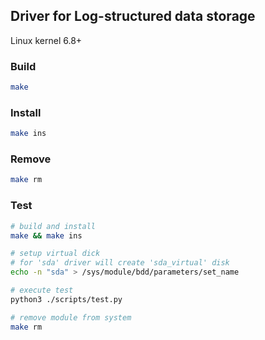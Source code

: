 ## Driver for Log-structured data storage
Linux kernel 6.8+

### Build
```bash
make
```

### Install
```bash
make ins
```

### Remove
```bash
make rm
```

### Test
```bash
# build and install
make && make ins

# setup virtual dick
# for 'sda' driver will create 'sda_virtual' disk
echo -n "sda" > /sys/module/bdd/parameters/set_name

# execute test
python3 ./scripts/test.py

# remove module from system
make rm
```
